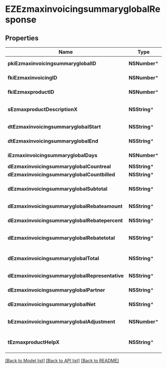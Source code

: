 # EZEzmaxinvoicingsummaryglobalResponse

## Properties
Name | Type | Description | Notes
------------ | ------------- | ------------- | -------------
**pkiEzmaxinvoicingsummaryglobalID** | **NSNumber*** | The unique ID of the Ezmaxinvoicingsummaryglobal | [optional] 
**fkiEzmaxinvoicingID** | **NSNumber*** | The unique ID of the Ezmaxinvoicing | [optional] 
**fkiEzmaxproductID** | **NSNumber*** | The unique ID of the Ezmaxproduct | 
**sEzmaxproductDescriptionX** | **NSString*** | The description of the Ezmaxproduct in the language of the requester | 
**dtEzmaxinvoicingsummaryglobalStart** | **NSString*** | The start date for the Ezmaxinvoicingsummaryglobal | 
**dtEzmaxinvoicingsummaryglobalEnd** | **NSString*** | The end date for the Ezmaxinvoicingsummaryglobal | 
**iEzmaxinvoicingsummaryglobalDays** | **NSNumber*** | The number of days for the Ezmaxinvoicingsummaryglobal | 
**dEzmaxinvoicingsummaryglobalCountreal** | **NSString*** | The count item calculated | 
**dEzmaxinvoicingsummaryglobalCountbilled** | **NSString*** | The count item billed | 
**dEzmaxinvoicingsummaryglobalSubtotal** | **NSString*** | The Ezmaxinvoicingsummaryglobal subtotal | 
**dEzmaxinvoicingsummaryglobalRebateamount** | **NSString*** | The rebate amount for the Ezmaxinvoicingsummaryglobal | 
**dEzmaxinvoicingsummaryglobalRebatepercent** | **NSString*** | The rebate percentage of the Ezmaxinvoicingsummaryglobal | 
**dEzmaxinvoicingsummaryglobalRebatetotal** | **NSString*** | The rebate amount total for the Ezmaxinvoicingsummaryglobal | 
**dEzmaxinvoicingsummaryglobalTotal** | **NSString*** | The Ezmaxinvoicingsummaryglobal total | 
**dEzmaxinvoicingsummaryglobalRepresentative** | **NSString*** | The amount of commission for the representative | [optional] 
**dEzmaxinvoicingsummaryglobalPartner** | **NSString*** | The amount of commission for the partner | [optional] 
**dEzmaxinvoicingsummaryglobalNet** | **NSString*** | The net amount of the Ezmaxinvoicingsummaryglobal | [optional] 
**bEzmaxinvoicingsummaryglobalAdjustment** | **NSNumber*** | Whether it is adjustment for the Ezmaxinvoicingsummaryglobal | 
**tEzmaxproductHelpX** | **NSString*** | The help message of the Ezmaxproduct in the language of the requester | 

[[Back to Model list]](../README.md#documentation-for-models) [[Back to API list]](../README.md#documentation-for-api-endpoints) [[Back to README]](../README.md)


